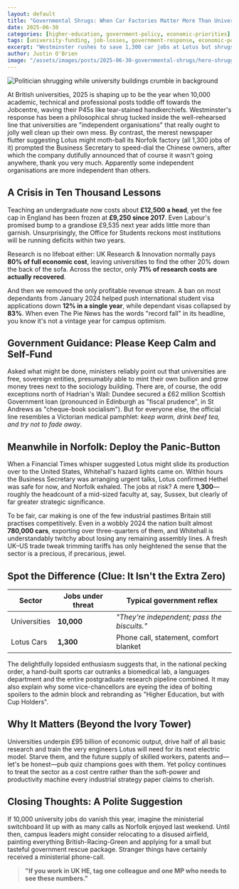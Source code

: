 ```yaml
---
layout: default
title: "Governmental Shrugs: When Car Factories Matter More Than Universities"
date: 2025-06-30
categories: [higher-education, government-policy, economic-priorities]
tags: [university-funding, job-losses, government-response, economic-policy, UK-priorities, car-industry]
excerpt: "Westminster rushes to save 1,300 car jobs at Lotus but shrugs at 10,000 university redundancies. Apparently some independent organisations are more independent than others."
author: Justin O'Brien
image: "/assets/images/posts/2025-06-30-governmental-shrugs/hero-shrugging-politician.jpg"
---
```


![Politician shrugging while university buildings crumble in background](/assets/images/posts/2025-07-25-governmental-shrugs/hero-shrugging-politician.jpg)

At British universities, 2025 is shaping up to be the year when 10,000 academic, technical and professional posts toddle off towards the Jobcentre, waving their P45s like tear-stained handkerchiefs. Westminster's response has been a philosophical shrug tucked inside the well-rehearsed line that universities are "independent organisations" that really ought to jolly well clean up their own mess. By contrast, the merest newspaper flutter suggesting Lotus might moth-ball its Norfolk factory (all 1,300 jobs of it) prompted the Business Secretary to speed-dial the Chinese owners, after which the company dutifully announced that of course it wasn't going anywhere, thank you very much. Apparently some independent organisations are more independent than others.

## A Crisis in Ten Thousand Lessons

Teaching an undergraduate now costs about **£12,500 a head**, yet the fee cap in England has been frozen at **£9,250 since 2017**. Even Labour's promised bump to a grandiose £9,535 next year adds little more than garnish. Unsurprisingly, the Office for Students reckons most institutions will be running deficits within two years.

Research is no lifeboat either: UK Research & Innovation normally pays **80% of full economic cost**, leaving universities to find the other 20% down the back of the sofa. Across the sector, only **71% of research costs are actually recovered**.

And then we removed the only profitable revenue stream. A ban on most dependants from January 2024 helped push international student visa applications down **12% in a single year**, while dependant visas collapsed by **83%**. When even The Pie News has the words "record fall" in its headline, you know it's not a vintage year for campus optimism.

## Government Guidance: Please Keep Calm and Self-Fund

Asked what might be done, ministers reliably point out that universities are free, sovereign entities, presumably able to mint their own bullion and grow money trees next to the sociology building. There are, of course, the odd exceptions north of Hadrian's Wall: Dundee secured a £62 million Scottish Government loan (pronounced in Edinburgh as "fiscal prudence", in St Andrews as "cheque-book socialism"). But for everyone else, the official line resembles a Victorian medical pamphlet: *keep warm, drink beef tea, and try not to fade away*.

## Meanwhile in Norfolk: Deploy the Panic-Button

When a Financial Times whisper suggested Lotus might slide its production over to the United States, Whitehall's hazard lights came on. Within hours the Business Secretary was arranging urgent talks, Lotus confirmed Hethel was safe for now, and Norfolk exhaled. The jobs at risk? A mere **1,300**—roughly the headcount of a mid-sized faculty at, say, Sussex, but clearly of far greater strategic significance.

To be fair, car making is one of the few industrial pastimes Britain still practises competitively. Even in a wobbly 2024 the nation built almost **780,000 cars**, exporting over three-quarters of them, and Whitehall is understandably twitchy about losing any remaining assembly lines. A fresh UK–US trade tweak trimming tariffs has only heightened the sense that the sector is a precious, if precarious, jewel.

## Spot the Difference (Clue: It Isn't the Extra Zero)

| Sector       | Jobs under threat | Typical government reflex                       |
|--------------|-------------------|-------------------------------------------------|
| Universities | **10,000**        | *"They're independent; pass the biscuits."*     |
| Lotus Cars   | **1,300**         | Phone call, statement, comfort blanket          |

The delightfully lopsided enthusiasm suggests that, in the national pecking order, a hand-built sports car outranks a biomedical lab, a languages department and the entire postgraduate research pipeline combined. It may also explain why some vice-chancellors are eyeing the idea of bolting spoilers to the admin block and rebranding as "Higher Education, but with Cup Holders".

## Why It Matters (Beyond the Ivory Tower)

Universities underpin £95 billion of economic output, drive half of all basic research and train the very engineers Lotus will need for its next electric model. Starve them, and the future supply of skilled workers, patents and—let's be honest—pub quiz champions goes with them. Yet policy continues to treat the sector as a cost centre rather than the soft-power and productivity machine every industrial strategy paper claims to cherish.

## Closing Thoughts: A Polite Suggestion

If 10,000 university jobs do vanish this year, imagine the ministerial switchboard lit up with as many calls as Norfolk enjoyed last weekend. Until then, campus leaders might consider relocating to a disused airfield, painting everything British-Racing-Green and applying for a small but tasteful government rescue package. Stranger things have certainly received a ministerial phone-call.

> **"If you work in UK HE, tag one colleague and one MP who needs to see these numbers."**
